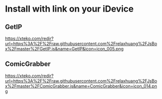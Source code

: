 # Install with link on your iDevice
## GetIP
https://xteko.com/redir?url=https%3A%2F%2Fraw.githubusercontent.com%2Frelaxhuang%2FJsBox%2Fmaster%2FGetIP.js&name=GetIP&icon=icon_005.png


## ComicGrabber
https://xteko.com/redir?url=https%3A%2F%2Fraw.githubusercontent.com%2Frelaxhuang%2FJsBox%2Fmaster%2FComicGrabber.js&name=ComicGrabber&icon=icon_014.png
